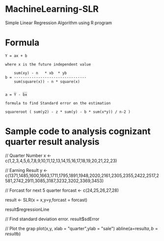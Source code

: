 # MachineLearning-SLR
Simple Linear Regression Algorithm using R program

# Formula
    Y = ax + b
  
    where x is the future independent value
    
        sum(xy) - n   * xb  * yb
    b = ---------------------------------
        sum(square(x)) - n * square(x)
        
        _   __
    a = Y - bx
    
    formula to find Standard error on the estimation
    
    squareroot ( sum(y2) - z * sum(y) - b * sum(x*y)) / n-2 )
    
    
    
# Sample code to analysis cognizant quarter result analysis

// Quarter Number
x <- c(1,2,3,4,5,6,7,8,9,10,11,12,13,14,15,16,17,18,19,20,21,22,23)

// Earning Result
y <- c(1371,1485,1600,1663,1711,1795,1891,1948,2020,2161,2305,2355,2422,2517,2581,2742,2911,3085,3187,3232,3202,3369,3453)

// Forcast for next 5 quarter 
forcast <- c(24,25,26,27,28)

result <- SLR(x = x,y=y,forcast = forcast)

result$regressionLine

// Find standard deviation error. 
result$sdError

// Plot the grap
plot(x,y, xlab = "quarter",ylab = "sale")
abline(a=result$a,b=result$b)

